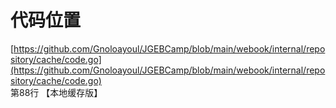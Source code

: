 # 代码位置
[https://github.com/Gnoloayoul/JGEBCamp/blob/main/webook/internal/repository/cache/code.go](https://github.com/Gnoloayoul/JGEBCamp/blob/main/webook/internal/repository/cache/code.go)  
第88行 【本地缓存版】